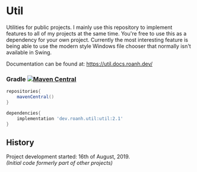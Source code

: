 # Util
Utilities for public projects. I mainly use this repository to implement features to all of my projects at the same time. You're free to use this as a dependency for your own project. Currently the most interesting feature is being able to use the modern style Windows file chooser that normally isn't available in Swing.

Documentation can be found at: https://util.docs.roanh.dev/

### Gradle [![Maven Central](https://img.shields.io/maven-central/v/dev.roanh.util/util)](https://mvnrepository.com/artifact/dev.roanh.util/util)
```groovy
repositories{
	mavenCentral()
}

dependencies{
	implementation 'dev.roanh.util:util:2.1'
}
```

## History
Project development started: 16th of August, 2019.    
_(Initial code formerly part of other projects)_